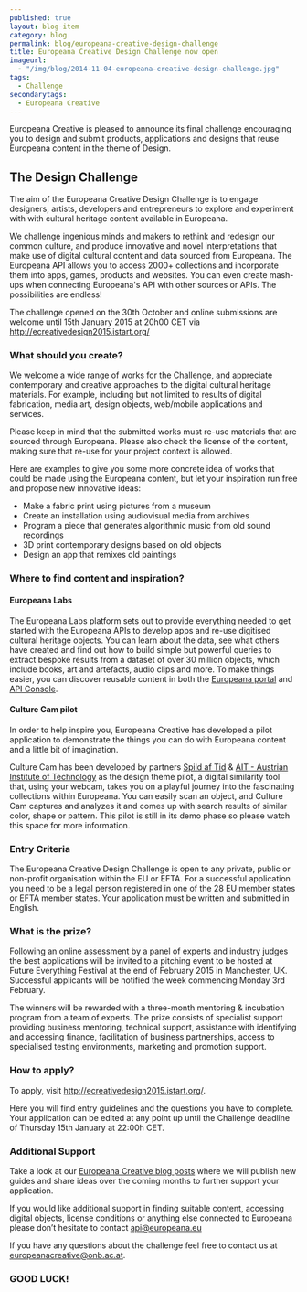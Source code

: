 ```yaml
---
published: true
layout: blog-item
category: blog
permalink: blog/europeana-creative-design-challenge
title: Europeana Creative Design Challenge now open
imageurl: 
  - "/img/blog/2014-11-04-europeana-creative-design-challenge.jpg"
tags: 
  - Challenge
secondarytags:
  - Europeana Creative
---
```


Europeana Creative is pleased to announce its final challenge encouraging you to design and submit products, applications and designs that reuse Europeana content in the theme of Design.

## The Design Challenge

The aim of the Europeana Creative Design Challenge is to engage designers, artists, developers and entrepreneurs to explore and experiment with with cultural heritage content available in Europeana.

We challenge ingenious minds and makers to rethink and redesign our common culture, and produce innovative and novel interpretations that make use of digital cultural content and data sourced from Europeana. The Europeana API allows you to access 2000+ collections and incorporate them into apps, games, products and websites. You can even create mash-ups when connecting Europeana's API with other sources or APIs. The possibilities are endless!

The challenge opened on the 30th October and online submissions are welcome until 15th January 2015 at 20h00 CET via <http://ecreativedesign2015.istart.org/>

### What should you create?

We welcome a wide range of works for the Challenge, and appreciate contemporary and creative approaches to the digital cultural heritage materials. For example, including but not limited to results of digital fabrication, media art, design objects, web/mobile applications and services.

Please keep in mind that the submitted works must re-use materials that are sourced through Europeana. Please also check the license of the content, making sure that re-use for your project context is allowed. 

Here are examples to give you some more concrete idea of works that could be made using the Europeana content, but let your inspiration run free and propose new innovative ideas:

+ Make a fabric print using pictures from a museum
+ Create an installation using audiovisual media from archives
+ Program a piece that generates algorithmic music from old sound recordings
+ 3D print contemporary designs based on old objects
+ Design an app that remixes old paintings  

### Where to find content and inspiration?

#### Europeana Labs

The Europeana Labs platform sets out to provide everything needed to get started with the Europeana APIs to develop apps and re-use digitised cultural heritage objects. You can learn about the data, see what others have created and find out how to build simple but powerful queries to extract bespoke results from a dataset of over 30 million objects, which include books, art and artefacts, audio clips and more. To make things easier, you can discover reusable content in both the [Europeana portal](http://europeana.eu/portal/search.html?query=*%3A*&rows=24) and [API Console](http://labs.europeana.eu/api/console/).

#### Culture Cam pilot

In order to help inspire you, Europeana Creative has developed a pilot application to demonstrate the things you can do with Europeana content and a little bit of imagination.

Culture Cam has been developed by partners [Spild af Tid](http://www.spildaftid.dk/) & [AIT - Austrian Institute of Technology](http://www.ait.ac.at/research-services/research-services-safety-security/next-generation-content-management-systems/prototypes-and-demos/image-similarity-search/?L=1) as the design theme pilot, a digital similarity tool that, using your webcam, takes you on a playful journey into the fascinating collections within Europeana. You can easily scan an object, and Culture Cam captures and analyzes it and comes up with search results of similar color, shape or pattern. This pilot is still in its demo phase so please watch this space for more information.

### Entry Criteria

The Europeana Creative Design Challenge is open to any private, public or non-profit organisation within the EU or EFTA. For a successful application you need to be a legal person registered in one of the 28 EU member states or EFTA member states. Your application must be written and submitted in English.

### What is the prize?

Following an online assessment by a panel of experts and industry judges the best applications will be invited to a pitching event to be hosted at Future Everything Festival at the end of February 2015 in Manchester, UK. Successful applicants will be notified the week commencing Monday 3rd February.

The winners will be rewarded with a three-month mentoring & incubation program from a team of experts. The prize consists of specialist support providing business mentoring, technical support, assistance with identifying and accessing finance, facilitation of business partnerships, access to specialised testing environments, marketing and promotion support.

### How to apply?

To apply, visit <http://ecreativedesign2015.istart.org/>.

Here you will find entry guidelines and the questions you have to complete. Your application can be edited at any point up until the Challenge deadline of Thursday 15th January at 22:00h CET.

### Additional Support

Take a look at our [Europeana Creative blog posts](http://pro.europeana.eu/web/europeana-creative/news) where we will publish new guides and share ideas over the coming months to further support your application. 

If you would like additional support in finding suitable content, accessing digital objects, license conditions or anything else connected to Europeana please don’t hesitate to contact <api@europeana.eu>

If you have any questions about the challenge feel free to contact us at <europeanacreative@onb.ac.at>. 

### GOOD LUCK!
